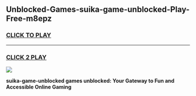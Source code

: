 
## Unblocked-Games-suika-game-unblocked-Play-Free-m8epz
<h3>
<a href="https://premium76.site?title=suika-game-unblocked&ref=10A">CLICK TO PLAY</a></h3>
<hr>

<h3>
<a href="https://premium76.site?title=suika-game-unblocked&ref=10A">CLICK 2 PLAY</a>
  
</h3>

<a href="https://premium76.site?title=suika-game-unblocked&ref=10A"><img src="https://clearcache.store/games.png"></a>


**suika-game-unblocked games unblocked: Your Gateway to Fun and Accessible Online Gaming**
